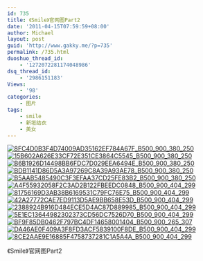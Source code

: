 ```yaml
---
id: 735
title: 《Smile》官网图Part2
date: '2011-04-15T07:59:59+08:00'
author: Michael
layout: post
guid: 'http://www.gakky.me/?p=735'
permalink: /735.html
duoshuo_thread_id:
    - '1272072281174048986'
dsq_thread_id:
    - '2986151183'
Views:
    - '98'
categories:
    - 图片
tags:
    - smile
    - 新垣结衣
    - 美女
---
```


[![8FC4D0B3F4D74009AD35162EF784A67F_B500_900_380_250](http://www.yui-aragaki.org/wp-content/uploads/img/8FC4D0B3F4D74009AD35162EF784A67F_B500_900_380_250.jpeg)](http://www.yui-aragaki.org/wp-content/uploads/img/8FC4D0B3F4D74009AD35162EF784A67F_B1280_1280_380_250.jpeg) [![15B602A626E33CF72E351CE3864C5545_B500_900_380_250](http://www.yui-aragaki.org/wp-content/uploads/img/15B602A626E33CF72E351CE3864C5545_B500_900_380_250.jpeg)](http://www.yui-aragaki.org/wp-content/uploads/img/15B602A626E33CF72E351CE3864C5545_B1280_1280_380_250.jpeg) [![B6B1926D14498BB6FDC7D029EEA6494E_B500_900_380_250](http://www.yui-aragaki.org/wp-content/uploads/img/B6B1926D14498BB6FDC7D029EEA6494E_B500_900_380_250.jpeg)](http://www.yui-aragaki.org/wp-content/uploads/img/B6B1926D14498BB6FDC7D029EEA6494E_B1280_1280_380_250.jpeg) [![BDB1141D86D5A3A97269C8A39A93AE78_B500_900_380_250](http://www.yui-aragaki.org/wp-content/uploads/img/BDB1141D86D5A3A97269C8A39A93AE78_B500_900_380_250.jpeg)](http://www.yui-aragaki.org/wp-content/uploads/img/BDB1141D86D5A3A97269C8A39A93AE78_B1280_1280_380_250.jpeg) [![B5AAB5485490C3F3EFAA37CD25FE83B2_B500_900_380_250](http://www.yui-aragaki.org/wp-content/uploads/img/B5AAB5485490C3F3EFAA37CD25FE83B2_B500_900_380_250.jpeg)](http://www.yui-aragaki.org/wp-content/uploads/img/B5AAB5485490C3F3EFAA37CD25FE83B2_B1280_1280_380_250.jpeg) [![A4F55932058F2C3AD2B122FBEEDC0848_B500_900_404_299](http://www.yui-aragaki.org/wp-content/uploads/img/A4F55932058F2C3AD2B122FBEEDC0848_B500_900_404_299.jpeg)](http://www.yui-aragaki.org/wp-content/uploads/img/A4F55932058F2C3AD2B122FBEEDC0848_B1280_1280_404_299.jpeg) [![81756169D3AB38B6169531C79FC76E75_B500_900_404_299](http://www.yui-aragaki.org/wp-content/uploads/img/81756169D3AB38B6169531C79FC76E75_B500_900_404_299.jpeg)](http://www.yui-aragaki.org/wp-content/uploads/img/81756169D3AB38B6169531C79FC76E75_B1280_1280_404_299.jpeg) [![42A27772CAE7ED9113D5AE9BB658E53D_B500_900_404_299](http://www.yui-aragaki.org/wp-content/uploads/img/42A27772CAE7ED9113D5AE9BB658E53D_B500_900_404_299.jpeg)](http://www.yui-aragaki.org/wp-content/uploads/img/42A27772CAE7ED9113D5AE9BB658E53D_B1280_1280_404_299.jpeg) [![2388924B916D484ECE5D4AC87D889985_B500_900_404_299](http://www.yui-aragaki.org/wp-content/uploads/img/2388924B916D484ECE5D4AC87D889985_B500_900_404_299.jpeg)](http://www.yui-aragaki.org/wp-content/uploads/img/2388924B916D484ECE5D4AC87D889985_B1280_1280_404_299.jpeg) [![5E1EC13644982302373CD56DC7526D70_B500_900_404_299](http://www.yui-aragaki.org/wp-content/uploads/img/5E1EC13644982302373CD56DC7526D70_B500_900_404_299.jpeg)](http://www.yui-aragaki.org/wp-content/uploads/img/5E1EC13644982302373CD56DC7526D70_B1280_1280_404_299.jpeg) [![BF9F85DB0462F797BC4DF14658001404_B500_900_265_307](http://www.yui-aragaki.org/wp-content/uploads/img/BF9F85DB0462F797BC4DF14658001404_B500_900_265_307.jpeg)](http://www.yui-aragaki.org/wp-content/uploads/img/BF9F85DB0462F797BC4DF14658001404_B1280_1280_265_307.jpeg) [![DA46AE0F409A3F8FD3ACF5839100F8DE_B500_900_404_299](http://www.yui-aragaki.org/wp-content/uploads/img/DA46AE0F409A3F8FD3ACF5839100F8DE_B500_900_404_299.jpeg)](http://www.yui-aragaki.org/wp-content/uploads/img/DA46AE0F409A3F8FD3ACF5839100F8DE_B1280_1280_404_299.jpeg) [![8CE2AAE9E16885F4758737281C1A5A4A_B500_900_404_299](http://www.yui-aragaki.org/wp-content/uploads/img/8CE2AAE9E16885F4758737281C1A5A4A_B500_900_404_299.jpeg)](http://www.yui-aragaki.org/wp-content/uploads/img/8CE2AAE9E16885F4758737281C1A5A4A_B1280_1280_404_299.jpeg)

《Smile》官网图Part2